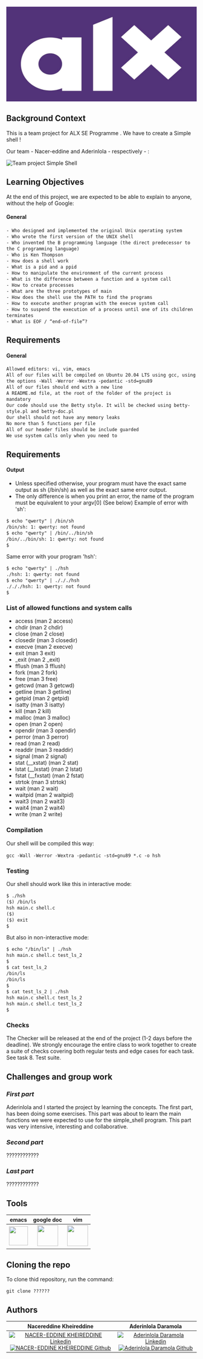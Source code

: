 <p align = "center">
<img width="700px" height="250" src=./pictures/alx-se-logo.jpg>
</p>

## Background Context
This is a team project for ALX SE Programme . We have to create a Simple shell !

Our team - Nacer-eddine and Aderinlola - respectively - :

![Team project Simple Shell](./pictures/)

## Learning Objectives

At the end of this project, we are expected to be able to explain to anyone, without the help of Google:
#### General

    - Who designed and implemented the original Unix operating system
    - Who wrote the first version of the UNIX shell
    - Who invented the B programming language (the direct predecessor to the C programming language)
    - Who is Ken Thompson
    - How does a shell work
    - What is a pid and a ppid
    - How to manipulate the environment of the current process
    - What is the difference between a function and a system call
    - How to create processes
    - What are the three prototypes of main
    - How does the shell use the PATH to find the programs
    - How to execute another program with the execve system call
    - How to suspend the execution of a process until one of its children terminates
    - What is EOF / “end-of-file”?
    
## Requirements

#### General

    Allowed editors: vi, vim, emacs
    All of our files will be compiled on Ubuntu 20.04 LTS using gcc, using the options -Wall -Werror -Wextra -pedantic -std=gnu89
    All of our files should end with a new line
    A README.md file, at the root of the folder of the project is mandatory
    Our code should use the Betty style. It will be checked using betty-style.pl and betty-doc.pl
    Our shell should not have any memory leaks
    No more than 5 functions per file
    All of our header files should be include guarded
    We use system calls only when you need to

## Requirements

#### Output
   - Unless specified otherwise, your program must have the exact same output as sh (/bin/sh) as well as the exact same error output.
   - The only difference is when you print an error, the name of the program must be equivalent to your argv[0] (See below)
 Example of error with 'sh':
 ```
 $ echo "qwerty" | /bin/sh
/bin/sh: 1: qwerty: not found
$ echo "qwerty" | /bin/../bin/sh
/bin/../bin/sh: 1: qwerty: not found
$
```
Same error with your program 'hsh':
```
$ echo "qwerty" | ./hsh
./hsh: 1: qwerty: not found
$ echo "qwerty" | ./././hsh
./././hsh: 1: qwerty: not found
$
```

### List of allowed functions and system calls
- access (man 2 access)
- chdir (man 2 chdir)
- close (man 2 close)
- closedir (man 3 closedir)
- execve (man 2 execve)
- exit (man 3 exit)
- _exit (man 2 _exit)
- fflush (man 3 fflush)
- fork (man 2 fork)
- free (man 3 free)
- getcwd (man 3 getcwd)
- getline (man 3 getline)
- getpid (man 2 getpid)
- isatty (man 3 isatty)
- kill (man 2 kill)
- malloc (man 3 malloc)
- open (man 2 open)
- opendir (man 3 opendir)
- perror (man 3 perror)
- read (man 2 read)
- readdir (man 3 readdir)
- signal (man 2 signal)
- stat (__xstat) (man 2 stat)
- lstat (__lxstat) (man 2 lstat)
- fstat (__fxstat) (man 2 fstat)
- strtok (man 3 strtok)
- wait (man 2 wait)
- waitpid (man 2 waitpid)
- wait3 (man 2 wait3)
- wait4 (man 2 wait4)
- write (man 2 write)

### Compilation
Our shell will be compiled this way:

```gcc -Wall -Werror -Wextra -pedantic -std=gnu89 *.c -o hsh```

### Testing
Our shell should work like this in interactive mode:
```
$ ./hsh
($) /bin/ls
hsh main.c shell.c
($)
($) exit
$
```
But also in non-interactive mode:
```
$ echo "/bin/ls" | ./hsh
hsh main.c shell.c test_ls_2
$
$ cat test_ls_2
/bin/ls
/bin/ls
$
$ cat test_ls_2 | ./hsh
hsh main.c shell.c test_ls_2
hsh main.c shell.c test_ls_2
$
```

### Checks
The Checker will be released at the end of the project (1-2 days before the deadline). We strongly encourage the entire class to work together to create a suite of checks covering both regular tests and edge cases for each task. See task 8. Test suite.

## Challenges and group work

### *First part*

Aderinlola and I started the project by learning the concepts. The first part, has been doing some exercises. This part was about to learn the main functions we were expected to use for the simple_shell program. This part was very intensive, interesting and collaborative.

### *Second part*

????????????

### *Last part*

????????????

## Tools

| emacs | google doc | vim |
|:---:|:---:|:---:|
| <img width="50" height="50" src=./pictures/logo_emacs.png> | <img width="55" height="55" src=./pictures/logo_google_doc.png> | <img width="55" height="55" src=./pictures/logo-vim.png>

## Cloning the repo
To clone thid repository, run the command:
```
git clone ??????
```

## Authors

| Nacereddine Kheireddine | Aderinlola Daramola |
|:---:|:---:|
|<a href="https://www.linkedin.com/in/k-nacereddine/"> <img alt="NACER-EDDINE KHEIREDDINE Linkedin" width="40px" src=./pictures/logo_linkedin.png> <a href="https://github.com/Nacer-eddine1"> <img alt="NACER-EDDINE KHEIREDDINE Github" width="40px" src=./pictures/logo_github.png> | <a href="https://www.linkedin.com/in/aderinlola-daramola-4974a823a/"> <img alt="Aderinlola Daramola Linkedin" width="40px" src=./pictures/logo_linkedin.png> <a href="#"> <img alt="Aderinlola Daramola Github" width="40px" src=./pictures/logo_github.png> |
